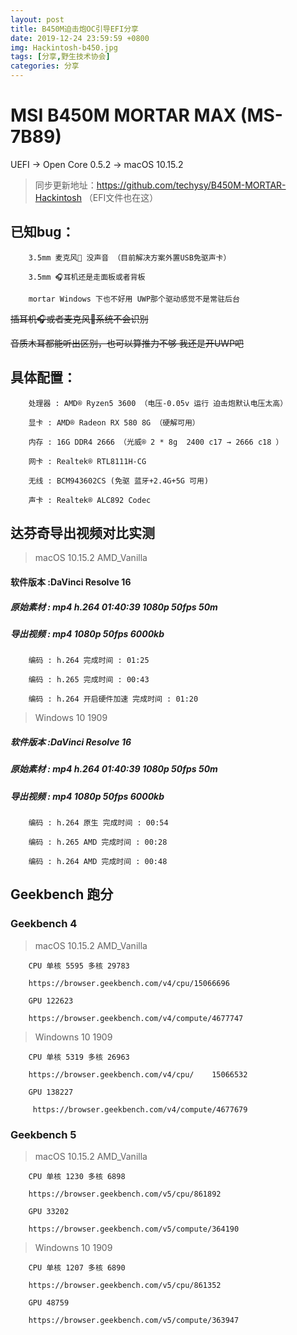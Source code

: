 ```yaml
---
layout: post
title: B450M迫击炮OC引导EFI分享
date: 2019-12-24 23:59:59 +0800
img: Hackintosh-b450.jpg
tags: [分享,野生技术协会]
categories: 分享
---
```


# MSI B450M MORTAR MAX (MS-7B89)

UEFI → Open Core 0.5.2 → macOS 10.15.2

> 同步更新地址：<a href="https://github.com/techysy/B450M-MORTAR-Hackintosh" target="_blank">https://github.com/techysy/B450M-MORTAR-Hackintosh</a>   （EFI文件也在这）

## 已知bug：

        3.5mm 麦克风🎤 没声音 （目前解决方案外置USB免驱声卡）

        3.5mm 🎧耳机还是走面板或者背板

        mortar Windows 下也不好用 UWP那个驱动感觉不是常驻后台 
        
  ~~插耳机🎧或者麦克风🎤系统不会识别~~

  ~~音质木耳都能听出区别，也可以算推力不够 我还是开UWP吧~~
        
## 具体配置：

        处理器 : AMD® Ryzen5 3600 （电压-0.05v 运行 迫击炮默认电压太高）
 
        显卡 : AMD® Radeon RX 580 8G （硬解可用）
    
        内存 : 16G DDR4 2666 （光威® 2 * 8g  2400 c17 → 2666 c18 ）
        
        网卡 : Realtek® RTL8111H-CG
        
        无线 : BCM943602CS (免驱 蓝牙+2.4G+5G 可用)

        声卡 : Realtek® ALC892 Codec
    
## 达芬奇导出视频对比实测

> macOS 10.15.2 AMD_Vanilla
    
   #### 软件版本 :DaVinci Resolve 16
    
   ##### 原始素材 : mp4 h.264 01:40:39 1080p 50fps *50m* 
    
   ##### 导出视频 : mp4 1080p 50fps *6000kb* 

        编码 : h.264 完成时间 : 01:25

        编码 : h.265 完成时间 : 00:43

        编码 : h.264 开启硬件加速 完成时间 : 01:20

    
> Windows 10 1909
   
   ##### 软件版本 :DaVinci Resolve 16
    
   ##### 原始素材 : mp4 h.264 01:40:39 1080p 50fps *50m* 
    
   ##### 导出视频 : mp4 1080p 50fps *6000kb* 

        编码 : h.264 原生 完成时间 : 00:54

        编码 : h.265 AMD 完成时间 : 00:28

        编码 : h.264 AMD 完成时间 : 00:48

## Geekbench 跑分

### Geekbench 4 

> macOS 10.15.2 AMD_Vanilla
            
        CPU 单核 5595 多核 29783  

        https://browser.geekbench.com/v4/cpu/15066696

        GPU 122623   
        
        https://browser.geekbench.com/v4/compute/4677747

> Windowns 10 1909

        CPU 单核 5319 多核 26963  
        
        https://browser.geekbench.com/v4/cpu/    15066532

        GPU 138227
        
         https://browser.geekbench.com/v4/compute/4677679

### Geekbench 5
    
> macOS 10.15.2 AMD_Vanilla

        CPU 单核 1230 多核 6898 
          
        https://browser.geekbench.com/v5/cpu/861892

        GPU 33202 
            
        https://browser.geekbench.com/v5/compute/364190

> Windowns 10 1909

        CPU 单核 1207 多核 6890 
            
        https://browser.geekbench.com/v5/cpu/861352
    
        GPU 48759 
            
        https://browser.geekbench.com/v5/compute/363947